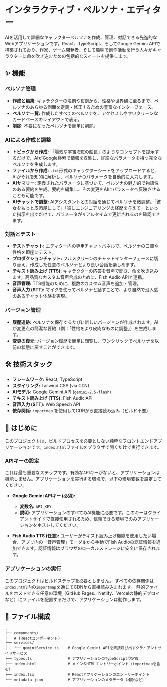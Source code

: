 
# インタラクティブ・ペルソナ・エディター

AIを活用して詳細なキャラクターペルソナを作成、管理、対話できる先進的なWebアプリケーションです。React、TypeScript、そしてGoogle Gemini APIで構築されており、作家、ゲーム開発者、そして趣味で創作活動を行う人々がキャラクターに命を吹き込むための包括的なスイートを提供します。

## ✨ 機能

### ペルソナ管理
- **作成と編集:** キャラクターの名前や役割から、性格や世界観に至るまで、ペルソナのあらゆる側面を定義・修正するための豊富なインターフェース。
- **ペルソナ一覧:** 作成したすべてのペルソナを、アクセスしやすいクリーンなカードベースのレイアウトで表示。
- **削除:** 不要になったペルソナを簡単に削除。

### AIによる作成と調整
- **トピックから作成:** 「陽気な宇宙海賊の船長」のようなコンセプトを提示するだけで、AIがGoogle検索で情報を収集し、詳細なパラメータを持つ完全なペルソナを生成します。
- **ファイルから作成:** `.txt`形式のキャラクターシートをアップロードすると、AIがそれを知的に解析し、ペルソナのパラメータを自動的に入力します。
- **AIサマリー:** 定義されたパラメータに基づいて、ペルソナの魅力的で物語性のある要約を生成。要約を編集し、その変更をAIにパラメータへ反映させることも可能です。
- **AIチャットで調整:** AIアシスタントとの対話を通じてペルソナを微調整。「彼女をもっと皮肉屋にして」「彼にエンジニアリングの経歴を与えて」といった指示を出すだけで、パラメータがリアルタイムで更新されるのを確認できます。

### 対話とテスト
- **テストチャット:** エディター内の専用チャットパネルで、ペルソナの口調や性格を即座にテスト。
- **プロダクションチャット:** フルスクリーンのチャットインターフェースに切り替え、作成した任意のペルソナとより長い会話を楽しめます。
- **テキスト読み上げ (TTS):** キャラクターの応答を音声で聞き、命を吹き込みます。高品質なカスタム音声合成のために、Fish Audio APIと連携。
- **音声管理:** TTS機能のために、複数のカスタム音声を追加・管理。
- **音声入力 (STT):** マイクを使ってペルソナと話すことで、より自然で没入感のあるチャット体験を実現。

### バージョン管理
- **履歴追跡:** ペルソナを保存するたびに新しいバージョンが作成されます。AIが変更点の簡潔な要約（例：「性格をより皮肉なものに調整」）を生成します。
- **変更の復元:** バージョン履歴を簡単に閲覧し、ワンクリックでペルソナを以前の状態に戻すことができます。

## 🛠️ 技術スタック

- **フレームワーク:** React, TypeScript
- **スタイリング:** Tailwind CSS (via CDN)
- **AIモデル:** Google Gemini API (`gemini-2.5-flash`)
- **テキスト読み上げ (TTS):** Fish Audio API
- **音声入力 (STT):** Web Speech API
- **依存関係:** `importmap` を使用してCDNから直接読み込み（ビルド不要）

## 🚀 はじめに

このプロジェクトは、ビルドプロセスを必要としない純粋なフロントエンドアプリケーションです。`index.html`ファイルをブラウザで開くだけで実行できます。

### APIキーの設定

これは最も重要なステップです。有効なAPIキーがないと、アプリケーションは機能しません。アプリケーションを実行する環境で、以下の環境変数を設定してください。

- **Google Gemini APIキー (必須):**
  - **変数名:** `API_KEY`
  - **説明:** アプリケーションのすべてのAI機能に必要です。このキーはクライアントサイドで直接使用されるため、信頼できる環境でのみアプリケーションをホストしてください。

- **Fish Audio TTS (任意):**
  ユーザーがテキスト読み上げ機能を使用したい場合、アプリ内の「音声管理」モーダルから手動でFish Audioの認証情報を追加できます。認証情報はブラウザのローカルストレージに安全に保存されます。

### アプリケーションの実行

このプロジェクトはビルドステップを必要としません。
すべての依存関係は`index.html`内の`importmap`を通じてCDNから直接読み込まれます。
静的ファイルをホストできる任意の環境（GitHub Pages、Netlify、Vercelの静的デプロイなど）にファイルを配置するだけで、アプリケーションは動作します。

## 📁 ファイル構成

```
.
├── components/
│   # (Reactコンポーネント)
├── services/
│   └── geminiService.ts    # Google Gemini APIを直接呼び出すクライアントサイドサービス
├── types.ts                # アプリケーションのTypeScript型定義
├── index.html              # メインのHTMLエントリーポイント（importmapを含む）
├── index.tsx               # Reactアプリケーションのエントリーポイント
└── metadata.json           # アプリケーションのメタデータ（権限など）
```
